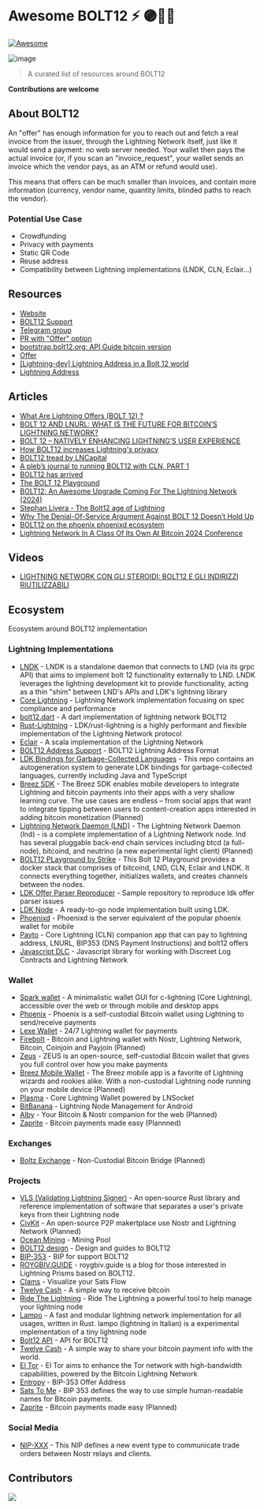 # Awesome BOLT12 ⚡ 🟣🕵️‍♂️

[![Awesome](https://awesome.re/badge-flat2.svg)](https://awesome.re)


![image](https://github.com/Rsync25/awesome-bolt12/assets/135646455/1792378e-30b8-43ad-9543-b8889c70604d)


>A curated list of resources around BOLT12

**Contributions are welcome**


## About BOLT12

An "offer" has enough information for you to reach out and fetch a real invoice from the issuer, through the Lightning Network itself, just like it would send a payment: no web server needed. Your wallet then pays the actual invoice (or, if you scan an "invoice_request", your wallet sends an invoice which the vendor pays, as an ATM or refund would use).

This means that offers can be much smaller than invoices, and contain more information (currency, vendor name, quantity limits, blinded paths to reach the vendor).

### Potential Use Case

- Crowdfunding
- Privacy with payments
- Static QR Code
- Reuse address
- Compatibility between Lightning implementations (LNDK, CLN, Eclair...)

## Resources

- [Website](https://bolt12.org/)
- [BOLT12 Support](https://bolt12.support/)
- [Telegram group](https://t.me/bolt12org)
- [PR with "Offer" option](https://github.com/lightning/bolts/pull/798)
- [bootstrap.bolt12.org: API Guide bitcoin version ](https://bootstrap.bolt12.org/)
- [Offer](https://bitcoinops.org/en/topics/offers/)
- [[Lightning-dev] Lightning Address in a Bolt 12 world](https://lists.linuxfoundation.org/pipermail/lightning-dev/2023-November/004204.html)
- [Lightning Address](https://gist.github.com/t-bast/78fd797a7da570d293a8663908d3339b)

## Articles

- [What Are Lightning Offers (BOLT 12) ?](https://thebitcoinmanual.com/articles/lightning-offers-bolt12/)
- [BOLT 12 AND LNURL: WHAT IS THE FUTURE FOR BITCOIN’S LIGHTNING NETWORK?](https://bitcoinmagazine.com/technical/bolt12-lnurl-and-bitcoin-lightning)
- [BOLT 12 – NATIVELY ENHANCING LIGHTNING’S USER EXPERIENCE](https://voltage.cloud/blog/lightning-network-faq/bolt-12-enhancing-lightning-networks-users-experience/)
- [How BOLT12 increases Lightning's privacy](https://www.litebit.eu/en/news/bolt12-lightning)
- [BOLT12 tread by LNCapital](https://twitter.com/TorqLN/status/1589321548133203968)
- [A pleb’s journal to running BOLT12 with CLN, PART 1](https://stacker.news/items/538702)
- [BOLT12 has arrived](https://lightningdevkit.org/blog/bolt12-has-arrived/)
- [The BOLT 12 Playground](https://strike.me/blog/bolt12-playground/)
- [BOLT12: An Awesome Upgrade Coming For The Lightning Network (2024)](https://athenaalpha.substack.com/p/bolt12-an-awesome-upgrade-coming)
- [Stephan Livera - The Bolt12 age of Lightning](https://x.com/stephanlivera/status/1808573143012827227)
- [Why The Denial-Of-Service Argument Against BOLT 12 Doesn’t Hold Up](https://bitcoinmagazine.com/technical/dos-argument-against-bitcoin-bolt-12)
- [BOLT12 on the phoenix phoenixd ecosystem](https://massmux.org/p/bolt12-on-the-phoenix-phoenixd-ecosystem)
- [Lightning Network In A Class Of Its Own At Bitcoin 2024 Conference](https://www.nasdaq.com/articles/lightning-network-class-its-own-bitcoin-2024-conference)

## Videos

- [ LIGHTNING NETWORK CON GLI STEROIDI: BOLT12 E GLI INDIRIZZI RIUTILIZZABILI](https://www.youtube.com/watch?v=Et5m6HwaRC8)

## Ecosystem

Ecosystem around BOLT12 implementation

### Lightning Implementations 

- [LNDK](https://github.com/lndk-org/lndk) - LNDK is a standalone daemon that connects to LND (via its grpc API) that aims to implement bolt 12 functionality externally to LND. LNDK leverages the lightning development kit to provide functionality, acting as a thin "shim" between LND's APIs and LDK's lightning library
- [Core Lightning](https://github.com/ElementsProject/lightning) - Lightning Network implementation focusing on spec compliance and performance
- [bolt12.dart](https://github.com/dart-lightning/lndart.bolt12) - A dart implementation of lightning network BOLT12
- [Rust-Lightning](https://github.com/lightningdevkit/rust-lightning) - LDK/rust-lightning is a highly performant and flexible implementation of the Lightning Network protocol
- [Eclair](https://github.com/ACINQ/eclair) - A scala implementation of the Lightning Network
- [BOLT12 Address Support](https://github.com/rustyrussell/bolt12address) - BOLT12 Lightning Address Format
- [LDK Bindings for Garbage-Collected Languages](https://github.com/lightningdevkit/ldk-garbagecollected) - This repo contains an autogeneration system to generate LDK bindings for garbage-collected languages, currently including Java and TypeScript
- [Breez SDK](https://github.com/breez/breez-sdk) - The Breez SDK enables mobile developers to integrate Lightning and bitcoin payments into their apps with a very shallow learning curve. The use cases are endless – from social apps that want to integrate tipping between users to content-creation apps interested in adding bitcoin monetization (Planned)
- [Lightning Network Daemon (LND)](https://github.com/lightningnetwork/lnd) - The Lightning Network Daemon (lnd) - is a complete implementation of a Lightning Network node. lnd has several pluggable back-end chain services including btcd (a full-node), bitcoind, and neutrino (a new experimental light client) (Planned)
- [BOLT12 PLayground by Strike](https://github.com/LN-Zap/bolt12-playground) - This Bolt 12 Playground provides a docker stack that comprises of bitcoind, LND, CLN, Eclair and LNDK. It connects everything together, initializes wallets, and creates channels between the nodes.
- [LDK Offer Parser Reproducer](https://github.com/LN-Zap/ldk-offer-parser-reproducer) -  Sample repository to reproduce ldk offer parser issues
- [LDK Node](https://github.com/lightningdevkit/ldk-node) - A ready-to-go node implementation built using LDK.
- [Phoenixd](https://github.com/ACINQ/phoenixd/) - Phoenixd is the server equivalent of the popular phoenix wallet for mobile
- [Payto](https://github.com/urza/payto) - Core Lightning (CLN) companion app that can pay to lightning address, LNURL, BIP353 (DNS Payment Instructions) and bolt12 offers
- [Javascript DLC](https://github.com/AreaLayer/javascript-dlc) - Javascript library for working with Discreet Log Contracts and Lightning Network 

### Wallet

- [Spark wallet](https://github.com/shesek/spark-wallet) - A minimalistic wallet GUI for c-lightning (Core Lightning), accessible over the web or through mobile and desktop apps
- [Phoenix](https://github.com/ACINQ/phoenix) - Phoenix is a self-custodial Bitcoin wallet using Lightning to send/receive payments
- [Lexe Wallet](https://lexe.app/) - 24/7 Lightning wallet for payments
- [Firebolt](https://github.com/AreaLayer/firebolt-react-native) -  Bitcoin and Lightning wallet with Nostr, Lightning Network, Bitcoin, Coinjoin and Payjoin (Planned)
- [Zeus](https://zeusln.com/) - ZEUS is an open-source, self-custodial Bitcoin wallet that gives you full control over how you make payments
- [Breez Mobile Wallet](https://breez.technology/mobile/) - The Breez mobile app is a favorite of Lightning wizards and rookies alike. With a non-custodial Lightning node running on your mobile device (Planned)
- [Plasma](https://github.com/Fonta1n3/Plasma) -  Core Lightning Wallet powered by LNSocket
- [BitBanana](https://bitbanana.app/) - Lightning Node Management for Android
- [Alby](https://getalby.com/) - Your Bitcoin & Nostr companion for the web (Planned)
- [Zaprite](https://zaprite.com/) - Bitcoin payments made easy (Plannned)

### Exchanges

- [Boltz Exchange](https://boltz.exchange/) - Non-Custodial Bitcoin Bridge (Planned)


### Projects

- [VLS (Validating Lightning Signer)](https://vls.tech/) - An open-source Rust library and reference implementation of software that separates a user's private keys from their Lightning node
- [CivKit](https://github.com/civkit/civkit-node) - An open-source P2P makertplace use Nostr and Lightning Network (Planned)
- [Ocean Mining](https://ocean.xyz/) - Mining Pool
- [BOLT12 design](https://bolt12.org/) - Design and guides to BOLT12
- [BIP-353](https://github.com/bitcoin/bips/pull/1551/files) - BIP for support BOLT12
- [ROYGBIV.GUIDE](https://www.roygbiv.guide/) - roygbiv.guide is a blog for those interested in Lightning Prisms based on BOLT12.
- [Clams](https://clams.tech/) - Visualize your Sats Flow
- [Twelve Cash](https://twelve.cash/) - A simple way to receive bitcoin
- [Ride The Lightning](https://www.ridethelightning.info/) - Ride The Lightning a powerful tool to help manage your lightning node
- [Lampo](https://lampo.devcrew.cc/) - A fast and modular lightning network implementation for all usages, written in Rust. lampo (lightning in Italian) is a experimental implementation of a tiny lightning node
- [Bolt12 API](https://github.com/ATLBitLab/twelvecash) - API for BOLT12
- [Twelve Cash](https://twelve.cash/) - A simple way to share your bitcoin payment info with the world.
- [El Tor](https://bitbucket.org/eltordev/workspace/projects/ELTOR) - El Tor aims to enhance the Tor network with high-bandwidth capabilities, powered by the Bitcoin Lightning Network
- [Entropy](https://dplus.plus/offer) -  BIP-353 Offer Address
- [Sats To Me](https://satsto.me/) -  BIP 353 defines the way to use simple human-readable names for Bitcoin payments. 
- [Zaprite](https://zaprite.com/) - Bitcoin payments made easy (Planned)
  
### Social Media

- [NIP-XXX](https://github.com/nostr-protocol/nips/blob/361c439b4860648dda06ff6e6c41dd11e58bb995/XXX.md) - This NIP defines a new event type to communicate trade orders between Nostr relays and clients.


## Contributors

<a align="center" href="https://github.com/Rsync25/awesome-bolt12/graphs/contributors">
  <img src="https://contrib.rocks/image?repo=Rsync25/awesome-bolt12" />
</a>

